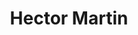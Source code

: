 ---
avatar: /images/people/hectormartin.jpg
avatar_small: /images/people/hectormartin_small.jpg
bio: null
homepage: null
instagram: null
linkedin: null
title: Hector Martin
twitter: null
type: guest
username: hectormartin
youtube: null
---